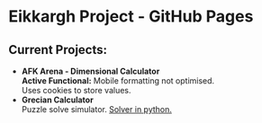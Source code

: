<h1>Eikkargh Project - GitHub Pages</h1>
<h2>Current Projects:</h2>
<ul>
  <li><b>AFK Arena - Dimensional Calculator</b><br>
  <b>Active Functional:</b> Mobile formatting not optimised.<br>
  Uses cookies to store values.</li>
  <li><b>Grecian Calculator</b><br>
    Puzzle solve simulator. <a href="https://github.com/Eikkargh/puzzles/blob/main/grecian_computer/grecian_computer.py">Solver in python.</a>
  </li>
</ul>
